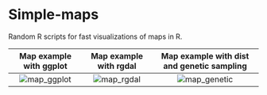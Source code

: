# Simple-maps

Random R scripts for fast visualizations of maps in R.

Map example with ggplot    |  Map example with rgdal   |  Map example with dist and genetic sampling
:-------------------------:|:-------------------------:|:-------------------------:
![map_ggplot](https://user-images.githubusercontent.com/11275799/113723805-0ea9c500-9735-11eb-98b0-4e115605f5c0.jpg) | ![map_rgdal](https://user-images.githubusercontent.com/11275799/113723728-fc2f8b80-9734-11eb-9a09-c69156cdcdc9.jpg) | ![map_genetic](https://user-images.githubusercontent.com/11275799/113730774-84189400-973b-11eb-81bc-da6e31961148.jpg)

